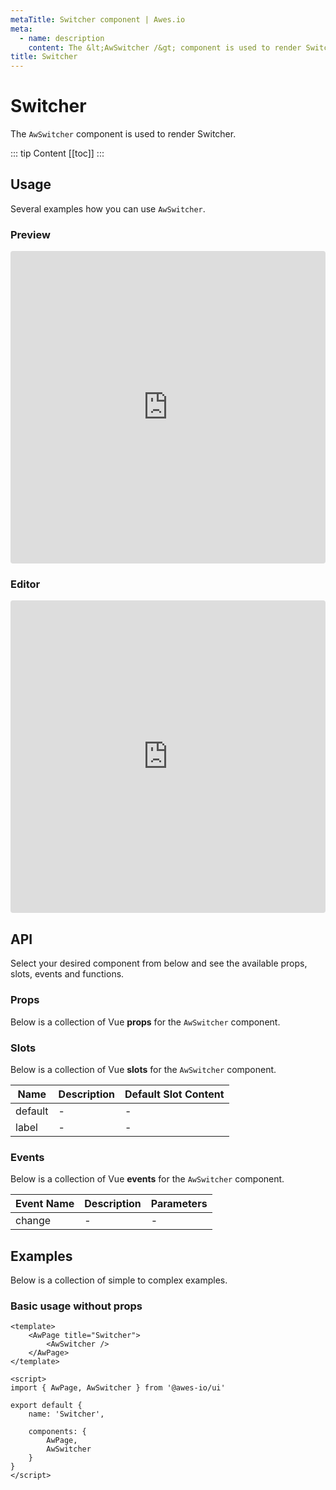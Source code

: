 ```yaml
---
metaTitle: Switcher сomponent | Awes.io
meta:
  - name: description
    content: The &lt;AwSwitcher /&gt; component is used to render Switcher - UI Vue component for Awes.io.
title: Switcher
---
```

# Switcher

The `AwSwitcher` component is used to render Switcher.

::: tip Content
[[toc]]
:::

## Usage
Several examples how you can use `AwSwitcher`.

### Preview
<iframe
     src='https://codesandbox.io/embed/github/awes-io/client/tree/master/examples/basic-ui?autoresize=1&fontsize=14&hidenavigation=1&initialpath=%2Faw-switcher&module=%2Fpages%2Faw-switcher.vue&theme=dark&view=preview'
     style='width:100%; height:500px; border:0; border-radius: 4px; overflow:hidden;'
     title='basic-ui'
     allow='geolocation; microphone; camera; midi; vr; accelerometer; gyroscope; payment; ambient-light-sensor; encrypted-media; usb'
     sandbox='allow-modals allow-forms allow-popups allow-scripts allow-same-origin'
   ></iframe>

### Editor
<iframe
     src='https://codesandbox.io/embed/github/awes-io/client/tree/master/examples/basic-ui?autoresize=1&fontsize=14&hidenavigation=1&initialpath=%2Faw-switcher&module=%2Fpages%2Faw-switcher.vue&theme=dark&view=editor'
     style='width:100%; height:500px; border:0; border-radius: 4px; overflow:hidden;'
     title='basic-ui'
     allow='geolocation; microphone; camera; midi; vr; accelerometer; gyroscope; payment; ambient-light-sensor; encrypted-media; usb'
     sandbox='allow-modals allow-forms allow-popups allow-scripts allow-same-origin'
   ></iframe>

## API
Select your desired component from below and see the available props, slots, events and functions.

### Props
Below is a collection of Vue **props** for the `AwSwitcher` component.
<!-- @vuese:AwSwitcher:props:start -->

<!-- @vuese:AwSwitcher:props:end -->

### Slots
Below is a collection of Vue **slots** for the `AwSwitcher` component.
<!-- @vuese:AwSwitcher:slots:start -->
|Name|Description|Default Slot Content|
|---|---|---|
|default|-|-|
|label|-|-|

<!-- @vuese:AwSwitcher:slots:end -->

### Events
Below is a collection of Vue **events** for the `AwSwitcher` component.
<!-- @vuese:AwSwitcher:events:start -->
|Event Name|Description|Parameters|
|---|---|---|
|change|-|-|

<!-- @vuese:AwSwitcher:events:end -->

## Examples
Below is a collection of simple to complex examples.

### Basic usage without props
```vue
<template>
    <AwPage title="Switcher">
        <AwSwitcher />
    </AwPage>
</template>

<script>
import { AwPage, AwSwitcher } from '@awes-io/ui'

export default {
    name: 'Switcher',

    components: {
        AwPage,
        AwSwitcher
    }
}
</script>

```

